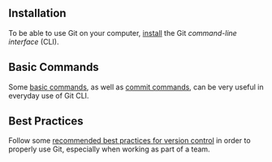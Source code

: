 ## Installation

To be able to use Git on your computer, [install](https://www.atlassian.com/git/tutorials/install-git) the Git *command-line interface* (CLI).

## Basic Commands

Some [basic commands](https://confluence.atlassian.com/bitbucketserver/basic-git-commands-776639767.html), as well as [commit commands](https://github.com/git-guides/git-commit), can be very useful in everyday use of Git CLI.

## Best Practices

Follow some [recommended best practices for version control](https://about.gitlab.com/topics/version-control/version-control-best-practices/) in order to properly use Git, especially when working as part of a team.
